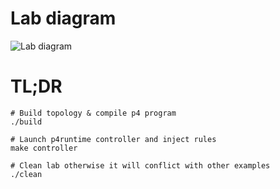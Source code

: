 # Lab diagram

![Lab diagram](https://github.com/frederic-loui/RARE/blob/master/labs/01-mpls/mpls.png)

# TL;DR

```
# Build topology & compile p4 program
./build

# Launch p4runtime controller and inject rules
make controller

# Clean lab otherwise it will conflict with other examples 
./clean

```
